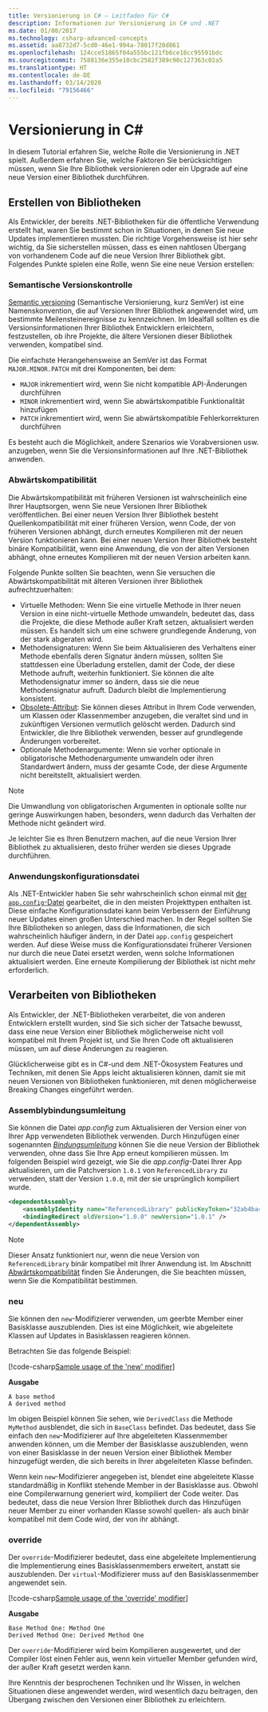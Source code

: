 ```yaml
---
title: Versionierung in C# – Leitfaden für C#
description: Informationen zur Versionierung in C# und .NET
ms.date: 01/08/2017
ms.technology: csharp-advanced-concepts
ms.assetid: aa8732d7-5cd0-46e1-994a-78017f20d861
ms.openlocfilehash: 124cce51865f04a555bc121fb6ce18cc95591bdc
ms.sourcegitcommit: 7588136e355e10cbc2582f389c90c127363c02a5
ms.translationtype: HT
ms.contentlocale: de-DE
ms.lasthandoff: 03/14/2020
ms.locfileid: "79156466"
---
```

# <a name="versioning-in-c"></a>Versionierung in C\#

In diesem Tutorial erfahren Sie, welche Rolle die Versionierung in .NET spielt. Außerdem erfahren Sie, welche Faktoren Sie berücksichtigen müssen, wenn Sie Ihre Bibliothek versionieren oder ein Upgrade auf eine neue Version einer Bibliothek durchführen.

## <a name="authoring-libraries"></a>Erstellen von Bibliotheken

Als Entwickler, der bereits .NET-Bibliotheken für die öffentliche Verwendung erstellt hat, waren Sie bestimmt schon in Situationen, in denen Sie neue Updates implementieren mussten. Die richtige Vorgehensweise ist hier sehr wichtig, da Sie sicherstellen müssen, dass es einen nahtlosen Übergang von vorhandenem Code auf die neue Version Ihrer Bibliothek gibt. Folgendes Punkte spielen eine Rolle, wenn Sie eine neue Version erstellen:

### <a name="semantic-versioning"></a>Semantische Versionskontrolle

[Semantic versioning](https://semver.org/) (Semantische Versionierung, kurz SemVer) ist eine Namenskonvention, die auf Versionen Ihrer Bibliothek angewendet wird, um bestimmte Meilensteinereignisse zu kennzeichnen.
Im Idealfall sollten es die Versionsinformationen Ihrer Bibliothek Entwicklern erleichtern, festzustellen, ob ihre Projekte, die ältere Versionen dieser Bibliothek verwenden, kompatibel sind.

Die einfachste Herangehensweise an SemVer ist das Format `MAJOR.MINOR.PATCH` mit drei Komponenten, bei dem:

- `MAJOR` inkrementiert wird, wenn Sie nicht kompatible API-Änderungen durchführen
- `MINOR` inkrementiert wird, wenn Sie abwärtskompatible Funktionalität hinzufügen
- `PATCH` inkrementiert wird, wenn Sie abwärtskompatible Fehlerkorrekturen durchführen

Es besteht auch die Möglichkeit, andere Szenarios wie Vorabversionen usw. anzugeben, wenn Sie die Versionsinformationen auf Ihre .NET-Bibliothek anwenden.

### <a name="backwards-compatibility"></a>Abwärtskompatibilität

Die Abwärtskompatibilität mit früheren Versionen ist wahrscheinlich eine Ihrer Hauptsorgen, wenn Sie neue Versionen Ihrer Bibliothek veröffentlichen.
Bei einer neuen Version Ihrer Bibliothek besteht Quellenkompatibilität mit einer früheren Version, wenn Code, der von früheren Versionen abhängt, durch erneutes Kompilieren mit der neuen Version funktionieren kann.
Bei einer neuen Version Ihrer Bibliothek besteht binäre Kompatibilität, wenn eine Anwendung, die von der alten Versionen abhängt, ohne erneutes Kompilieren mit der neuen Version arbeiten kann.

Folgende Punkte sollten Sie beachten, wenn Sie versuchen die Abwärtskompatibilität mit älteren Versionen ihrer Bibliothek aufrechtzuerhalten:

- Virtuelle Methoden: Wenn Sie eine virtuelle Methode in Ihrer neuen Version in eine nicht-virtuelle Methode umwandeln, bedeutet das, dass die Projekte, die diese Methode außer Kraft setzen, aktualisiert werden müssen. Es handelt sich um eine schwere grundlegende Änderung, von der stark abgeraten wird.
- Methodensignaturen: Wenn Sie beim Aktualisieren des Verhaltens einer Methode ebenfalls deren Signatur ändern müssen, sollten Sie stattdessen eine Überladung erstellen, damit der Code, der diese Methode aufruft, weiterhin funktioniert.
Sie können die alte Methodensignatur immer so ändern, dass sie die neue Methodensignatur aufruft. Dadurch bleibt die Implementierung konsistent.
- [Obsolete-Attribut](programming-guide/concepts/attributes/common-attributes.md#Obsolete): Sie können dieses Attribut in Ihrem Code verwenden, um Klassen oder Klassenmember anzugeben, die veraltet sind und in zukünftigen Versionen vermutlich gelöscht werden. Dadurch sind Entwickler, die Ihre Bibliothek verwenden, besser auf grundlegende Änderungen vorbereitet.
- Optionale Methodenargumente: Wenn sie vorher optionale in obligatorische Methodenargumente umwandeln oder ihren Standardwert ändern, muss der gesamte Code, der diese Argumente nicht bereitstellt, aktualisiert werden.

> [!NOTE]
> Die Umwandlung von obligatorischen Argumenten in optionale sollte nur geringe Auswirkungen haben, besonders, wenn dadurch das Verhalten der Methode nicht geändert wird.

Je leichter Sie es Ihren Benutzern machen, auf die neue Version Ihrer Bibliothek zu aktualisieren, desto früher werden sie dieses Upgrade durchführen.

### <a name="application-configuration-file"></a>Anwendungskonfigurationsdatei

Als .NET-Entwickler haben Sie sehr wahrscheinlich schon einmal mit [der `app.config`-Datei](../framework/configure-apps/file-schema/index.md) gearbeitet, die in den meisten Projekttypen enthalten ist.
Diese einfache Konfigurationsdatei kann beim Verbessern der Einführung neuer Updates einen großen Unterschied machen. In der Regel sollten Sie Ihre Bibliotheken so anlegen, dass die Informationen, die sich wahrscheinlich häufiger ändern, in der Datei `app.config` gespeichert werden. Auf diese Weise muss die Konfigurationsdatei früherer Versionen nur durch die neue Datei ersetzt werden, wenn solche Informationen aktualisiert werden. Eine erneute Kompilierung der Bibliothek ist nicht mehr erforderlich.

## <a name="consuming-libraries"></a>Verarbeiten von Bibliotheken

Als Entwickler, der .NET-Bibliotheken verarbeitet, die von anderen Entwicklern erstellt wurden, sind Sie sich sicher der Tatsache bewusst, dass eine neue Version einer Bibliothek möglicherweise nicht voll kompatibel mit Ihrem Projekt ist, und Sie Ihren Code oft aktualisieren müssen, um auf diese Änderungen zu reagieren.

Glücklicherweise gibt es in C#-und dem .NET-Ökosystem Features und Techniken, mit denen Sie Apps leicht aktualisieren können, damit sie mit neuen Versionen von Bibliotheken funktionieren, mit denen möglicherweise Breaking Changes eingeführt werden.

### <a name="assembly-binding-redirection"></a>Assemblybindungsumleitung

Sie können die Datei *app.config* zum Aktualisieren der Version einer von Ihrer App verwendeten Bibliothek verwenden. Durch Hinzufügen einer sogenannten [*Bindungsumleitung*](../framework/configure-apps/redirect-assembly-versions.md) können Sie die neue Version der Bibliothek verwenden, ohne dass Sie Ihre App erneut kompilieren müssen. Im folgenden Beispiel wird gezeigt, wie Sie die *app.config*-Datei Ihrer App aktualisieren, um die Patchversion `1.0.1` von `ReferencedLibrary` zu verwenden, statt der Version `1.0.0`, mit der sie ursprünglich kompiliert wurde.

```xml
<dependentAssembly>
    <assemblyIdentity name="ReferencedLibrary" publicKeyToken="32ab4ba45e0a69a1" culture="en-us" />
    <bindingRedirect oldVersion="1.0.0" newVersion="1.0.1" />
</dependentAssembly>
```

> [!NOTE]
> Dieser Ansatz funktioniert nur, wenn die neue Version von `ReferencedLibrary` binär kompatibel mit Ihrer Anwendung ist.
> Im Abschnitt [Abwärtskompatibilität](#backwards-compatibility) finden Sie Änderungen, die Sie beachten müssen, wenn Sie die Kompatibilität bestimmen.

### <a name="new"></a>neu

Sie können den `new`-Modifizierer verwenden, um geerbte Member einer Basisklasse auszublenden. Dies ist eine Möglichkeit, wie abgeleitete Klassen auf Updates in Basisklassen reagieren können.

Betrachten Sie das folgende Beispiel:

[!code-csharp[Sample usage of the 'new' modifier](~/samples/snippets/csharp/versioning/new/Program.cs#sample)]

**Ausgabe**

```console
A base method
A derived method
```

Im obigen Beispiel können Sie sehen, wie `DerivedClass` die Methode `MyMethod` ausblendet, die sich in `BaseClass` befindet.
Das bedeutet, dass Sie einfach den `new`-Modifizierer auf Ihre abgeleiteten Klassenmember anwenden können, um die Member der Basisklasse auszublenden, wenn von einer Basisklasse in der neuen Version einer Bibliothek Member hinzugefügt werden, die sich bereits in Ihrer abgeleiteten Klasse befinden.

Wenn kein `new`-Modifizierer angegeben ist, blendet eine abgeleitete Klasse standardmäßig in Konflikt stehende Member in der Basisklasse aus. Obwohl eine Compilerwarnung generiert wird, kompiliert der Code weiter. Das bedeutet, dass die neue Version Ihrer Bibliothek durch das Hinzufügen neuer Member zu einer vorhanden Klasse sowohl quellen- als auch binär kompatibel mit dem Code wird, der von ihr abhängt.

### <a name="override"></a>override

Der `override`-Modifizierer bedeutet, dass eine abgeleitete Implementierung die Implementierung eines Basisklassenmembers erweitert, anstatt sie auszublenden. Der `virtual`-Modifizierer muss auf den Basisklassenmember angewendet sein.

[!code-csharp[Sample usage of the 'override' modifier](../../samples/snippets/csharp/versioning/override/Program.cs#sample)]

**Ausgabe**

```console
Base Method One: Method One
Derived Method One: Derived Method One
```

Der `override`-Modifizierer wird beim Kompilieren ausgewertet, und der Compiler löst einen Fehler aus, wenn kein virtueller Member gefunden wird, der außer Kraft gesetzt werden kann.

Ihre Kenntnis der besprochenen Techniken und Ihr Wissen, in welchen Situationen diese angewendet werden, wird wesentlich dazu beitragen, den Übergang zwischen den Versionen einer Bibliothek zu erleichtern.

